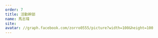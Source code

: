 ```yaml
---
order: 7
title: 活動幹部
name: 馬志瑋
site:
avatar: //graph.facebook.com/zorro0555/picture?width=100&height=100
---
```


<!-- 這邊應該放介紹 -->
